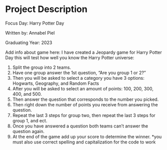 # Project Description

Focus Day: Harry Potter Day

Written by: Annabel Piel 

Graduating Year: 2023

Add info about game here: I have created a Jeopardy game for Harry Potter Day this will test how well you know the Harry Potter universe:
1.	Split the group into 2 teams.
2.	Have one group answer the 1st question, “Are you group 1 or 2?”
3.	Then you will be asked to select a category you have 3 options: Hogwarts, Geography, and Random Facts
4.	After you will be asked to select an amount of points: 100, 200, 300, 400, and 500.
5.	Then answer the question that corresponds to the number you picked.
6.	Then right down the number of points you receive from answering the question.
7.	Repeat the last 3 steps for group two, then repeat the last 3 steps for group 1, and ect.  
8.	Once you have answered a question both teams can’t answer the question again. 
9.	At the end of the game add up your score to determine the winner.
*you must also use correct spelling and capitalization for the code to work
